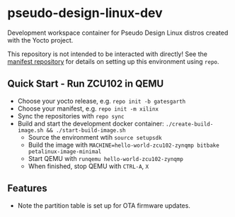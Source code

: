 # pseudo-design-linux-dev

Development workspace container for Pseudo Design Linux distros created with the Yocto project.

This repository is not intended to be interacted with directly!  See the [manifest repository](https://github.com/PseudoDesign/pseudo-design-linux-manifest) for details on setting up this environment using `repo`.

## Quick Start - Run ZCU102 in QEMU

* Choose your yocto release, e.g. `repo init -b gatesgarth`
* Choose your manifest, e.g. `repo init -m xilinx`
* Sync the repositories with `repo sync`
* Build and start the development docker container: `./create-build-image.sh && ./start-build-image.sh`
  * Source the environment wtih `source setupsdk`
  * Build the image with `MACHINE=hello-world-zcu102-zynqmp bitbake petalinux-image-minimal`
  * Start QEMU with `runqemu hello-world-zcu102-zynqmp`
  * When finished, stop QEMU with `CTRL-A`, `X`

## Features

* Note the partition table is set up for OTA firmware updates.